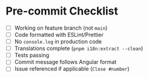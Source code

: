 # Pre-commit Checklist

- [ ] Working on feature branch (not `main`)
- [ ] Code formatted with ESLint/Prettier
- [ ] No `console.log` in production code
- [ ] Translations complete (`pnpm i18n:extract --clean`)
- [ ] Tests passing
- [ ] Commit message follows Angular format
- [ ] Issue referenced if applicable (`Close #number`)
